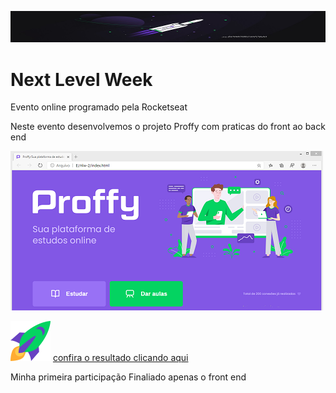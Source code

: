 ![](https://github.com/Riquecelo/Projeto-NlW-2/blob/master/docExtras/1%20-%20NLW%20%2302%20-%201000x100.jpg)

# Next Level Week
 Evento online programado pela Rocketseat
 
 Neste evento desenvolvemos o projeto Proffy com praticas do front ao back end
 
![](https://github.com/Riquecelo/Projeto-NlW-2/blob/master/docExtras/Capturar%20-%20NLW.PNG)

![](https://github.com/Riquecelo/Projeto-NlW-2/blob/master/images/icons/rocket.svg) [confira o resultado clicando aqui](https://riquecelo.github.io/Projeto-NlW-2/)

Minha primeira participação
Finaliado apenas o front end

